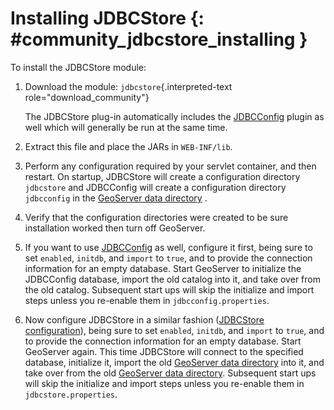 # Installing JDBCStore {: #community_jdbcstore_installing }

To install the JDBCStore module:

1.  Download the module: `jdbcstore`{.interpreted-text role="download_community"}

    The JDBCStore plug-in automatically includes the [JDBCConfig](../jdbcconfig/index.md) plugin as well which will generally be run at the same time.

2.  Extract this file and place the JARs in `WEB-INF/lib`.

3.  Perform any configuration required by your servlet container, and then restart. On startup, JDBCStore will create a configuration directory `jdbcstore` and JDBCConfig will create a configuration directory `jdbcconfig` in the [GeoServer data directory](../../datadirectory/index.md) .

4.  Verify that the configuration directories were created to be sure installation worked then turn off GeoServer.

5.  If you want to use [JDBCConfig](../jdbcconfig/index.md) as well, configure it first, being sure to set `enabled`, `initdb`, and `import` to `true`, and to provide the connection information for an empty database. Start GeoServer to initialize the JDBCConfig database, import the old catalog into it, and take over from the old catalog. Subsequent start ups will skip the initialize and import steps unless you re-enable them in `jdbcconfig.properties`.

6.  Now configure JDBCStore in a similar fashion ([JDBCStore configuration](configuration.md)), being sure to set `enabled`, `initdb`, and `import` to `true`, and to provide the connection information for an empty database. Start GeoServer again. This time JDBCStore will connect to the specified database, initialize it, import the old [GeoServer data directory](../../datadirectory/index.md) into it, and take over from the old [GeoServer data directory](../../datadirectory/index.md). Subsequent start ups will skip the initialize and import steps unless you re-enable them in `jdbcstore.properties`.
